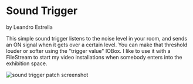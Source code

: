 # Sound Trigger
by Leandro Estrella

This simple sound trigger listens to the noise level in your room, and sends an ON signal when it gets over a certain level. You can make that threshold louder or softer using the "trigger value" IOBox. I like to use it with a FileStream to start my video installations when somebody enters into the exhibition space.

![sound trigger patch screenshot](https://c2.staticflickr.com/2/1596/25925728374_2550c30906_z.jpg)
